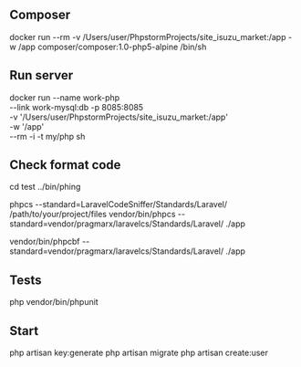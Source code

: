 ## Composer
docker run --rm -v /Users/user/PhpstormProjects/site_isuzu_market:/app -w /app composer/composer:1.0-php5-alpine /bin/sh

## Run server
docker run --name work-php \
    --link  work-mysql:db -p 8085:8085  \
    -v '/Users/user/PhpstormProjects/site_isuzu_market:/app' \
    -w '/app' \
    --rm -i -t my/php sh

## Check format code
cd test
../bin/phing

phpcs --standard=LaravelCodeSniffer/Standards/Laravel/  /path/to/your/project/files
vendor/bin/phpcs --standard=vendor/pragmarx/laravelcs/Standards/Laravel/ ./app

vendor/bin/phpcbf --standard=vendor/pragmarx/laravelcs/Standards/Laravel/ ./app

## Tests
php vendor/bin/phpunit

## Start
php artisan key:generate
php artisan migrate
php artisan create:user

